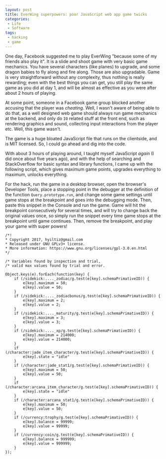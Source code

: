 ```yaml
---
layout: post
title: EverWing superpowers: poor JavaScript web app game twicks
categories:
 - Life
 - Software
tags:
 - hacking
 - game
---
```


One day, Facebook suggested me to play EverWing "because some of my
friends also play it". It is a slide and shoot game with very basic game
mechanics. You have several characters (like planes) to upgrade, and
some dragon babies to fly along and fire along. Those are also
upgradable. Game is very straightforward without any complexity, thus
nothing is really rewarding; even with the best things you can get, you
still play the same game as you did at day 1, and will be almost as
effective as you were after about 2 hours of playing.

At some point, someone in a Facebook game group blocked another accusing
that the player was *cheating*. Well, I wasn't aware of being able to do
that, as a well designed web game should always run game mechanics at
the backend, and only do `IO` related stuff at the front end, such as
rendering graphics and sound, collecting input interactions from the
player etc. Well, this game wasn't.

The game is a huge bloated JavaScript file that runs on the clientside,
and is MIT licensed. So, I could go ahead and dig into the code.

With about 3 hours of playing around, I taught myself JavaScript *again*
(I did once about five years ago), and with the help of searching and
StackOverflow for basic syntax and library functions, I came up with the
following script, which gives maximum game points, upgrades everything
to maximum, unlocks everything.

For the hack, run the game in a desktop browser, open the browser's
Developer Tools, place a stopping point in the debugger at the
definition of the function `Query.prototype.run`, and change some game
settings until game stops at the breakpoint and goes into the
debugging mode. Then, paste this snippet in the Console and run the
game. Game will hit the breakpoint consecutively for several times,
and will try to change back the original values once, so simply run the
snippet every time game stops at the breakpoint until game continues.
Then, remove the breakpoint, and play your game with super powers!

```
/*!
* Copyright 2017, hyiltiz@gmail.com
* Released under GNU GPLv3+ license.
* More information: https://www.gnu.org/licenses/gpl-3.0.en.html
*/

/* Variables found by inspection and trial, 
/* valid max values found by trial and error.

Object.keys(e).forEach(function(key) {
    if (/sidekick:...._zodiac/g.test(e[key].schemaPrimativeID)) {
        e[key].maximum = 50;
        e[key].value = 50;
    }
    if (/sidekick:...._zodiacbonus/g.test(e[key].schemaPrimativeID)) {
        e[key].maximum = 2;
        e[key].value = 2;
    }
    if (/sidekick:...._maturity/g.test(e[key].schemaPrimativeID)) {
        e[key].maximum = 3;
        e[key].value = 3;
    }
    if (/sidekick:...._xp/g.test(e[key].schemaPrimativeID)) {
        e[key].maximum = 214000;
        e[key].value = 214000;
    }
    if (/character:jade_item_character/g.test(e[key].schemaPrimativeID)) {
        e[key].state = "idle"
    }
    if (/character:jade_stat1/g.test(e[key].schemaPrimativeID)) {
        e[key].maximum = 50;
        e[key].value = 50;
    }
    if (/character:arcana_item_character/g.test(e[key].schemaPrimativeID)) {
        e[key].state = "idle"
    }
    if (/character:arcana_stat1/g.test(e[key].schemaPrimativeID)) {
        e[key].maximum = 50;
        e[key].value = 50;
    }
    if (/currency:trophy/g.test(e[key].schemaPrimativeID)) {
        e[key].balance = 99999;
        e[key].value = 99999;
    }
    if (/currency:coin/g.test(e[key].schemaPrimativeID)) {
        e[key].balance = 999999;
        e[key].value = 999999;
    }
});
```
